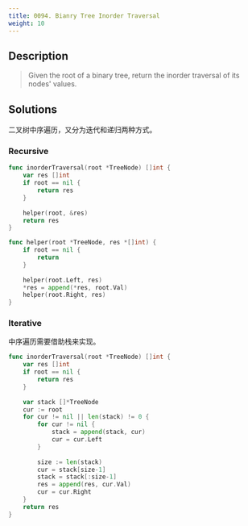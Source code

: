 ```yaml
---
title: 0094. Bianry Tree Inorder Traversal
weight: 10
---
```

## Description
> Given the root of a binary tree, return the inorder traversal of its nodes' values.

## Solutions
二叉树中序遍历，又分为迭代和递归两种方式。

### Recursive
```go
func inorderTraversal(root *TreeNode) []int {
    var res []int
    if root == nil {
        return res
    }
    
    helper(root, &res)
    return res
}

func helper(root *TreeNode, res *[]int) {
    if root == nil {
        return 
    }
    
    helper(root.Left, res)
    *res = append(*res, root.Val)
    helper(root.Right, res)
}
```

### Iterative

中序遍历需要借助栈来实现。
```go
func inorderTraversal(root *TreeNode) []int {
    var res []int
    if root == nil {
        return res
    }
    
    var stack []*TreeNode
    cur := root 
    for cur != nil || len(stack) != 0 {
        for cur != nil {
            stack = append(stack, cur)
            cur = cur.Left
        }
        
        size := len(stack)
        cur = stack[size-1]
        stack = stack[:size-1]
        res = append(res, cur.Val)
        cur = cur.Right
    }
    return res
}
```
